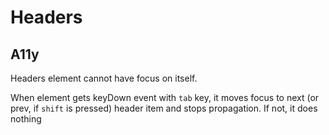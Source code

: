 # Headers

## A11y

Headers element cannot have focus on itself.

When element gets keyDown event with `tab` key, it moves focus to next (or prev, if `shift` is pressed) header item and stops propagation. If not, it does nothing
